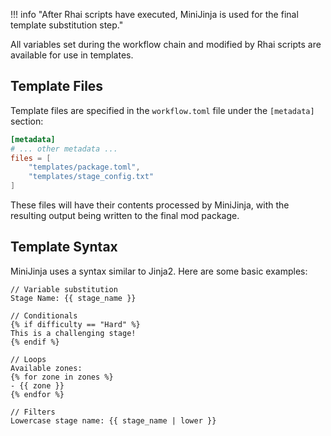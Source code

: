 !!! info "After Rhai scripts have executed, MiniJinja is used for the final template substitution step."

 All variables set during the workflow chain and modified by Rhai scripts are available for use in templates.

## Template Files

Template files are specified in the `workflow.toml` file under the `[metadata]` section:

```toml
[metadata]
# ... other metadata ...
files = [
    "templates/package.toml",
    "templates/stage_config.txt"
]
```

These files will have their contents processed by MiniJinja, with the resulting output being
written to the final mod package.

## Template Syntax

MiniJinja uses a syntax similar to Jinja2. Here are some basic examples:

```jinja
// Variable substitution
Stage Name: {{ stage_name }}

// Conditionals
{% if difficulty == "Hard" %}
This is a challenging stage!
{% endif %}

// Loops
Available zones:
{% for zone in zones %}
- {{ zone }}
{% endfor %}

// Filters
Lowercase stage name: {{ stage_name | lower }}
```